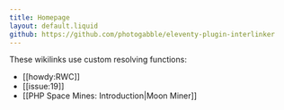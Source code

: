 ```yaml
---
title: Homepage
layout: default.liquid
github: https://github.com/photogabble/eleventy-plugin-interlinker
---
```


These wikilinks use custom resolving functions:

- [[howdy:RWC]]
- [[issue:19]]
- [[PHP Space Mines: Introduction|Moon Miner]]
